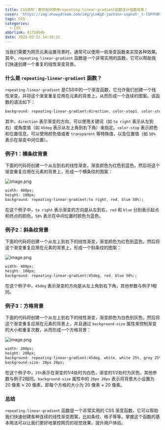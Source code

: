 ```yaml
---
title: CSS进阶：教你如何使用repeating-linear-gradient函数设计炫酷背景！
cover: 'https://img.showydream.com/img/yLnAqE-jackson-sophat-_t-l5FFH8VA-unsplash.jpg'
tags: CSS
categories:
  - CSS
abbrlink: 8172d94b
date: 2023-03-22 14:39:21
---
```


当我们需要为网页元素设置背景时，通常可以使用一些渐变函数来实现各种效果。其中，`repeating-linear-gradient` 函数是一个非常实用的函数，它可以帮助我们快速创建一个重复的线性渐变背景。

### 什么是 `repeating-linear-gradient` 函数？

`repeating-linear-gradient` 是CSS中的一个渐变函数，它允许我们创建一个线性渐变，并将这个渐变重复应用在元素的背景上，从而形成一个连续的图案。该函数的语法如下：

```css
background: repeating-linear-gradient(direction, color-stop1, color-stop2, ...);
```

其中，`direction` 表示渐变的方向，可以使用关键词（如 `to right` 表示从左到右）或角度值（如 `45deg` 表示从左上角到右下角）来指定。`color-stop` 表示颜色和位置信息，可以使用颜色值或者 `transparent` 等特殊值，以及位置值（如 `50%` 表示在渐变中间位置）。

### 例子1：横条纹背景

下面的代码将创建一个从左到右的线性渐变，渐变颜色为红色到蓝色，然后将这个渐变重复应用在元素的背景上，形成一个横条纹的图案：

![image.png](https://p9-juejin.byteimg.com/tos-cn-i-k3u1fbpfcp/8b458e0301af4b3aa913603a7717fe39~tplv-k3u1fbpfcp-watermark.image?)

```css
width: 400px;
height: 100px;
background: repeating-linear-gradient(to right, red, blue 50%);
```

在这个例子中，`to right` 表示渐变的方向是从左到右，`red` 和 `blue` 分别表示起点和终点的颜色，`50%` 表示在中间位置时颜色为蓝色。

### 例子2：斜条纹背景

下面的代码将创建一个从左上到右下的线性渐变，渐变颜色为红色到蓝色，然后将这个渐变重复应用在元素的背景上，形成一个斜条纹的图案：


![image.png](https://p3-juejin.byteimg.com/tos-cn-i-k3u1fbpfcp/f41d8fb993e8425389c850849075c32c~tplv-k3u1fbpfcp-watermark.image?)

```css
width: 400px;
height: 100px;
background: repeating-linear-gradient(45deg, red, blue 50%);
```

在这个例子中，`45deg` 表示渐变的方向是从左上角到右下角，其他参数与例子1相同。

### 例子3：方格背景

下面的代码将创建一个从左上到右下的线性渐变，渐变颜色为白色到灰色，然后将这个渐变重复应用在元素的背景上，并且通过 `background-size` 属性来控制渐变的大小和重复次数，从而形成一个方格背景：


![image.png](https://p6-juejin.byteimg.com/tos-cn-i-k3u1fbpfcp/488ab7a7a2a94881a15f19e2b67dea01~tplv-k3u1fbpfcp-watermark.image?)

```css
width: 200px;
height: 200px;
background: repeating-linear-gradient(45deg, white, white 25%, grey 25%, grey 50%);
background-size: 20px 20px;
```

在这个例子中，`25%`表示在渐变的1/4处时为白色，渐变的1/2处时为灰色，其他参数与例子2相同。`background-size` 属性中的 `20px 20px` 表示将背景大小设置为 20 像素 × 20 像素，即每个方格的大小为 20 像素 × 20 像素。

### 总结

`repeating-linear-gradient` 函数是一个非常实用的 CSS 渐变函数，它可以帮助我们快速创建各种连续的线性渐变图案，比如条纹、格子等等。掌握这个函数的基本用法可以让我们更好地掌控网页的视觉效果，提升用户体验。